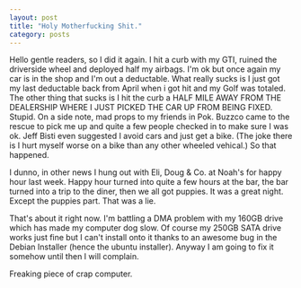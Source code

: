 ```yaml
---
layout: post
title: "Holy Motherfucking Shit."
category: posts
---
```

<p>Hello gentle readers, so I did it again. I hit a curb with my GTI, ruined
the driverside wheel and deployed half my airbags. I'm ok but once again my
car is in the shop and I'm out a deductable. What really sucks is I just got
my last deductable back from April when i got hit and my Golf was totaled. The
other thing that sucks is I hit the curb a HALF MILE AWAY FROM THE DEALERSHIP
WHERE I JUST PICKED THE CAR UP FROM BEING FIXED.
Stupid. On a side note, mad props to my friends in Pok. Buzzco came to the
rescue to pick me up and quite a few people checked in to make sure I was ok.
Jeff Bisti even suggested I avoid cars and just get a bike. (The joke there is
I hurt myself worse on a bike than any other wheeled vehical.)
So that happened.</p>
<p>I dunno, in other news I hung out with Eli, Doug & Co. at Noah's for happy
hour last week. Happy hour turned into quite a few hours at the bar, the bar
turned into a trip to the diner, then we all got puppies. It was a great
night. Except the puppies part. That was a lie.</p>
<p>That's about it right now. I'm battling a DMA problem with my 160GB drive
which has made my computer dog slow. Of course my 250GB SATA drive works just
fine but I can't install onto it thanks to an awesome bug in the Debian
Installer (hence the ubuntu installer). Anyway I am going to fix it somehow
until then I will complain.</p>
<p>Freaking piece of crap computer.</p>
